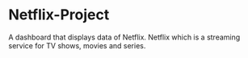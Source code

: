 # Netflix-Project

A dashboard that displays data of Netflix. Netflix which is a streaming service for TV shows, movies and series.
